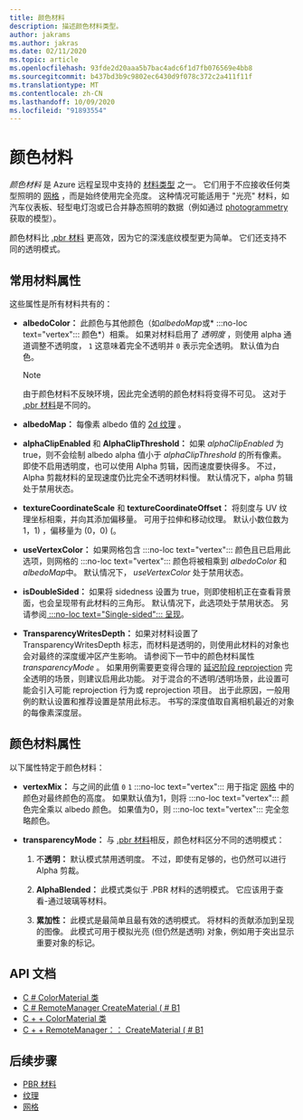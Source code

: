 ```yaml
---
title: 颜色材料
description: 描述颜色材料类型。
author: jakrams
ms.author: jakras
ms.date: 02/11/2020
ms.topic: article
ms.openlocfilehash: 93fde2d20aaa5b7bac4adc6f1d7fb076569e4bb8
ms.sourcegitcommit: b437bd3b9c9802ec6430d9f078c372c2a411f11f
ms.translationtype: MT
ms.contentlocale: zh-CN
ms.lasthandoff: 10/09/2020
ms.locfileid: "91893554"
---
```

# <a name="color-materials"></a>颜色材料

*颜色材料* 是 Azure 远程呈现中支持的 [材料类型](../../concepts/materials.md) 之一。 它们用于不应接收任何类型照明的 [网格](../../concepts/meshes.md) ，而是始终使用完全亮度。 这种情况可能适用于 "光亮" 材料，如汽车仪表板、轻型电灯泡或已合并静态照明的数据（例如通过 [photogrammetry](https://en.wikipedia.org/wiki/Photogrammetry)获取的模型）。

颜色材料比 [.pbr 材料](pbr-materials.md) 更高效，因为它的深浅底纹模型更为简单。 它们还支持不同的透明模式。

## <a name="common-material-properties"></a>常用材料属性

这些属性是所有材料共有的：

* **albedoColor：** 此颜色与其他颜色（如*albedoMap*或* :::no-loc text="vertex"::: 颜色*）相乘。 如果对材料启用了 *透明度* ，则使用 alpha 通道调整不透明度， `1` 这意味着完全不透明并 `0` 表示完全透明。 默认值为白色。

  > [!NOTE]
  > 由于颜色材料不反映环境，因此完全透明的颜色材料将变得不可见。 这对于 [.pbr 材料](pbr-materials.md)是不同的。

* **albedoMap：** 每像素 albedo 值的 [2d 纹理](../../concepts/textures.md) 。

* **alphaClipEnabled** 和 **AlphaClipThreshold：** 如果 *alphaClipEnabled* 为 true，则不会绘制 albedo alpha 值小于 *alphaClipThreshold* 的所有像素。 即使不启用透明度，也可以使用 Alpha 剪辑，因而速度要快得多。 不过，Alpha 剪裁材料的呈现速度仍比完全不透明材料慢。 默认情况下，alpha 剪辑处于禁用状态。

* **textureCoordinateScale** 和 **textureCoordinateOffset：** 将刻度与 UV 纹理坐标相乘，并向其添加偏移量。 可用于拉伸和移动纹理。 默认小数位数为1，1) ，偏移量为 (0，0)  (。

* **useVertexColor：** 如果网格包含 :::no-loc text="vertex"::: 颜色且已启用此选项，则网格的 :::no-loc text="vertex"::: 颜色将被相乘到 *albedoColor* 和 *albedoMap*中。 默认情况下， *useVertexColor* 处于禁用状态。

* **isDoubleSided：** 如果将 sidedness 设置为 true，则即使相机正在查看背景面，也会呈现带有此材料的三角形。 默认情况下，此选项处于禁用状态。 另请参阅[ :::no-loc text="Single-sided"::: 呈现](single-sided-rendering.md)。

* **TransparencyWritesDepth：** 如果对材料设置了 TransparencyWritesDepth 标志，而材料是透明的，则使用此材料的对象也会对最终的深度缓冲区产生影响。 请参阅下一节中的颜色材料属性 *transparencyMode* 。 如果用例需要更变得合理的 [延迟阶段 reprojection](late-stage-reprojection.md) 完全透明的场景，则建议启用此功能。 对于混合的不透明/透明场景，此设置可能会引入可能 reprojection 行为或 reprojection 项目。 出于此原因，一般用例的默认设置和推荐设置是禁用此标志。 书写的深度值取自离相机最近的对象的每像素深度层。

## <a name="color-material-properties"></a>颜色材料属性

以下属性特定于颜色材料：

* **vertexMix：** 与之间的此值 `0` `1` :::no-loc text="vertex"::: 用于指定 [网格](../../concepts/meshes.md) 中的颜色对最终颜色的高度。 如果默认值为1，则将 :::no-loc text="vertex"::: 颜色完全乘以 albedo 颜色。 如果值为0，则 :::no-loc text="vertex"::: 完全忽略颜色。

* **transparencyMode：** 与 [.pbr 材料](pbr-materials.md)相反，颜色材料区分不同的透明模式：

  1. 不**透明：** 默认模式禁用透明度。 不过，即使有足够的，也仍然可以进行 Alpha 剪裁。
  
  1. **AlphaBlended：** 此模式类似于 .PBR 材料的透明模式。 它应该用于查看-通过玻璃等材料。

  1. **累加性：** 此模式是最简单且最有效的透明模式。 将材料的贡献添加到呈现的图像。 此模式可用于模拟光亮 (但仍然是透明) 对象，例如用于突出显示重要对象的标记。

## <a name="api-documentation"></a>API 文档

* [C # ColorMaterial 类](https://docs.microsoft.com/dotnet/api/microsoft.azure.remoterendering.colormaterial)
* [C # RemoteManager CreateMaterial ( # B1 ](https://docs.microsoft.com/dotnet/api/microsoft.azure.remoterendering.remotemanager.creatematerial)
* [C + + ColorMaterial 类](https://docs.microsoft.com/cpp/api/remote-rendering/colormaterial)
* [C + + RemoteManager：： CreateMaterial ( # B1 ](https://docs.microsoft.com/cpp/api/remote-rendering/remotemanager#creatematerial)

## <a name="next-steps"></a>后续步骤

* [PBR 材料](pbr-materials.md)
* [纹理](../../concepts/textures.md)
* [网格](../../concepts/meshes.md)
